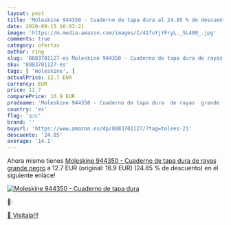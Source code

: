 ```yaml
---
layout: post
title: 'Moleskine 944350 - Cuaderno de tapa dura al 24.85 % de descuento'
date: 2020-09-15 16:03:21
image: 'https://m.media-amazon.com/images/I/41fuYjYFryL._SL400_.jpg'
comments: true
category: ofertas
author: ring
slug: '8883701127-es Moleskine 944350 - Cuaderno de tapa dura de rayas grande...'
sku: '8883701127-es'
tags: [ 'moleskine', ]
actualPrice: 12.7 EUR
currency: EUR
price: 12.7
comparePrice: 16.9 EUR
prodname: 'Moleskine 944350 - Cuaderno de tapa dura  de rayas  grande  negro'
country: 'es'
flag: '🇪🇸'
brand: ''
buyurl: 'https://www.amazon.es/dp/8883701127/?tag=tolees-21'
descuento: '24.85'
average: '14.1'
---
```


Ahora mismo tienes [Moleskine 944350 - Cuaderno de tapa dura  de rayas  grande  negro](https://www.amazon.es/dp/8883701127/?tag=tolees-21) a 12.7 EUR (original: 16.9 EUR) (24.85 %  de descuento) en el siguiente enlace!

[![Moleskine 944350 - Cuaderno de tapa dura](https://m.media-amazon.com/images/I/41fuYjYFryL._SL400_.jpg)](https://www.amazon.es/dp/8883701127/?tag=tolees-21)

🔎:


[🛒 Visítala!!!](https://www.amazon.es/dp/8883701127/?tag=tolees-21)
